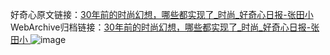 好奇心原文链接：[30年前的时尚幻想，哪些都实现了_时尚_好奇心日报-张田小 ](https://www.qdaily.com/articles/9032.html)
WebArchive归档链接：[30年前的时尚幻想，哪些都实现了_时尚_好奇心日报-张田小 ](http://web.archive.org/web/20160803071805/http://www.qdaily.com/articles/9032.html)
![image](http://ww3.sinaimg.cn/large/007d5XDply1g3ve3wpu81j30u03wq7wh)